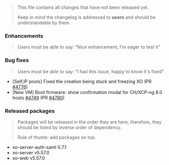 > This file contains all changes that have not been released yet.
>
> Keep in mind the changelog is addressed to **users** and should be
> understandable by them.

### Enhancements

> Users must be able to say: “Nice enhancement, I'm eager to test it”

### Bug fixes

> Users must be able to say: “I had this issue, happy to know it's fixed”

- [Self,IP pools] Fixed the creation being stuck and freezing XO (PR [#4776](https://github.com/vatesfr/xen-orchestra/pull/4776))
- [New VM] Boot firmware: show confirmation modal for CH/XCP-ng 8.0 hosts [#4749](https://github.com/vatesfr/xen-orchestra/issues/4749) (PR [#4780](https://github.com/vatesfr/xen-orchestra/pull/4780))

### Released packages

> Packages will be released in the order they are here, therefore, they should
> be listed by inverse order of dependency.
>
> Rule of thumb: add packages on top.

- xo-server-auth-saml 0.7.1
- xo-server v5.57.0
- xo-web v5.57.0
